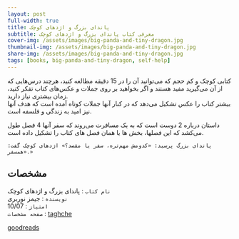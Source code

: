 ```yaml
---
layout: post
full-width: true
title: پاندای بزرگ و اژدهای کوچک
subtitle: معرفی کتاب پاندای بزرگ و اژدهای کوچک
cover-img: /assets/images/big-panda-and-tiny-dragon.jpg
thumbnail-img: /assets/images/big-panda-and-tiny-dragon.jpg
share-img: /assets/images/big-panda-and-tiny-dragon.jpg
tags: [books, big-panda-and-tiny-dragon, self-help]
---
```


کتابی کوچک و کم حجم که می‌توانید آن را در 15 دقیقه مطالعه کنید، هرچند درس‌هایی که از آن می‌گیرید مفید هستند و اگر بخواهید بر روی جملات و عکس‌های کتاب تفکر کنید، زمان بیشتری نیاز دارید.  
بیشتر کتاب را عکس تشکیل می‌دهد که در کنار آنها جملات کوتاه آمده است که هدف آنها نیز امید به زندگی و فلسفه است.  

داستان درباره 2 دوست است که به یک مسافرت می‌روند که سفر آنها 4 فصل طول می‌کشد که این فصلها، بخش ها یا همان فصل های کتاب را تشکیل داده است.  

`پاندای بزرگ پرسید: «کدومش مهم‌تره، سفر یا مقصد؟»
اژدهای کوچک گفت: «همسفر.»`

## مشخصات

`نام کتاب` : پاندای بزرگ و اژدهای کوچک   
`نویسنده` : جیمز نوربری  
`امتیاز` : 10/07  
`صفحه مشخصات` : [taghche](https://taaghche.com/book/108473/%D9%BE%D8%A7%D9%86%D8%AF%D8%A7%DB%8C-%D8%A8%D8%B2%D8%B1%DA%AF-%D9%88-%D8%A7%DA%98%D8%AF%D9%87%D8%A7%DB%8C-%DA%A9%D9%88%DA%86%DA%A9)  

[goodreads](https://www.goodreads.com/en/book/show/55926835-big-panda-tiny-dragon---special-edition)  